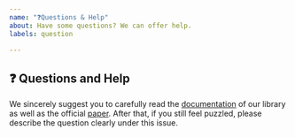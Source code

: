 ```yaml
---
name: "❓Questions & Help"
about: Have some questions? We can offer help.
labels: question

---
```


## ❓ Questions and Help

We sincerely suggest you to carefully read the [documentation](http://rdagent.readthedocs.io/) of our library as well as the official [paper](https://arxiv.org/abs/2009.11189). After that, if you still feel puzzled, please describe the question clearly under this issue.
